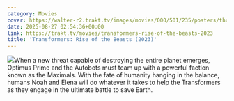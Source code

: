 ```yaml
---
category: Movies
cover: https://walter-r2.trakt.tv/images/movies/000/501/235/posters/thumb/732c2c3b17.jpg.webp
date: 2025-08-27 02:54:36+00:00
link: https://trakt.tv/movies/transformers-rise-of-the-beasts-2023
title: 'Transformers: Rise of the Beasts (2023)'
---
```


![](https://walter-r2.trakt.tv/images/movies/000/501/235/fanarts/thumb/ce921e0b1a.jpg)When a new threat capable of destroying the entire planet emerges, Optimus Prime and the Autobots must team up with a powerful faction known as the Maximals. With the fate of humanity hanging in the balance, humans Noah and Elena will do whatever it takes to help the Transformers as they engage in the ultimate battle to save Earth.
